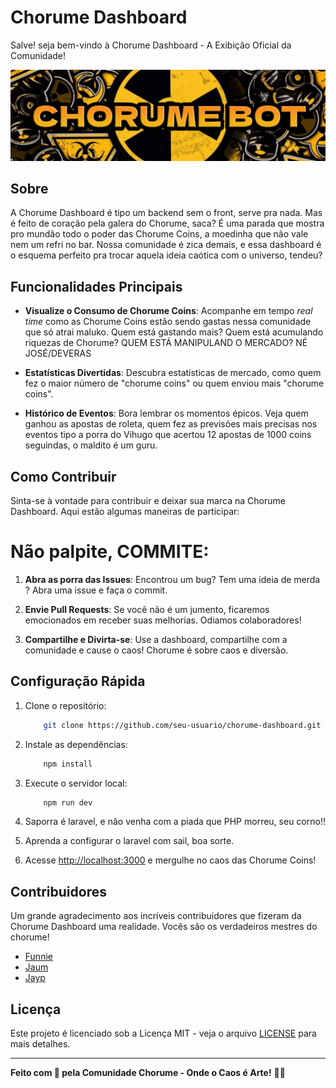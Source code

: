 # Chorume Dashboard

Salve! seja bem-vindo à Chorume Dashboard - A Exibição Oficial da Comunidade!

![Chorume Logo](/public/image/chorumebot.png)
<!-- /home/jayp/projects/chorume_dashboard/public/image/chorumebot.png -->


## Sobre

A Chorume Dashboard é tipo um backend sem o front, serve pra nada. Mas é feito de coração pela galera do Chorume, saca? É uma parada que mostra pro mundão todo o poder das Chorume Coins, a moedinha que não vale nem um refri no bar. Nossa comunidade é zica demais, e essa dashboard é o esquema perfeito pra trocar aquela ideia caótica com o universo, tendeu?

## Funcionalidades Principais

- **Visualize o Consumo de Chorume Coins**: Acompanhe em tempo *real time* como as Chorume Coins estão sendo gastas nessa comunidade que só atrai maluko. Quem está gastando mais? Quem está acumulando riquezas de Chorume? QUEM ESTÁ MANIPULAND O MERCADO? NÉ JOSÉ/DEVERAS

- **Estatísticas Divertidas**: Descubra estatísticas de mercado, como quem fez o maior número de "chorume coins" ou quem enviou mais "chorume coins".

- **Histórico de Eventos**: Bora lembrar os momentos épicos. Veja quem ganhou as apostas de roleta, quem fez as previsões mais precisas nos eventos tipo a porra do Vihugo que acertou 12 apostas de 1000 coins seguindas, o maldito é um guru.

## Como Contribuir

Sinta-se à vontade para contribuir e deixar sua marca na Chorume Dashboard. Aqui estão algumas maneiras de participar:

# Não palpite, COMMITE:

1. **Abra as porra das Issues**: Encontrou um bug? Tem uma ideia de merda ? Abra uma issue e faça o commit.

2. **Envie Pull Requests**: Se você não é um jumento, ficaremos emocionados em receber suas melhorias. Odiamos colaboradores!

3. **Compartilhe e Divirta-se**: Use a dashboard, compartilhe com a comunidade e cause o caos! Chorume é sobre caos e diversão.

## Configuração Rápida

1. Clone o repositório: 
    ```bash
        git clone https://github.com/seu-usuario/chorume-dashboard.git
    ```

2. Instale as dependências: 
    ```bash
        npm install
    ```

3. Execute o servidor local: 
    ```bash
        npm run dev
    ```

4. Saporra é laravel, e não venha com a piada que PHP morreu, seu corno!!

5. Aprenda a configurar o laravel com sail, boa sorte.

4. Acesse [http://localhost:3000](http://localhost:3000) e mergulhe no caos das Chorume Coins!

## Contribuidores

Um grande agradecimento aos incríveis contribuidores que fizeram da Chorume Dashboard uma realidade. Vocês são os verdadeiros mestres do chorume!

- [Funnie](https://github.com/brunofunnie)
- [Jaum](https://github.com/jaumdev1)
- [Jayp](https://github.com/jayp-xgh)


## Licença

Este projeto é licenciado sob a Licença MIT - veja o arquivo [LICENSE](LICENSE) para mais detalhes.

---

**Feito com 💚 pela Comunidade Chorume - Onde o Caos é Arte!** 🌈✨